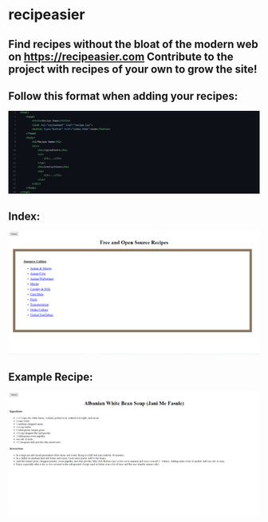 # recipeasier
## Find recipes without the bloat of the modern web on https://recipeasier.com Contribute to the project with recipes of your own to grow the site!

## Follow this format when adding your recipes:
![Fasule](screenshots/Screenshot_155.png)


## Index:
![Index](screenshots/Screenshot_153.png)
## Example Recipe:
![Fasule](screenshots/Screenshot_154.png)
